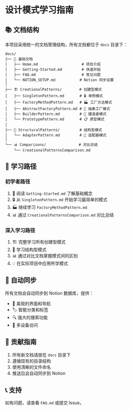 # 设计模式学习指南

## 📚 文档结构

本项目采用统一的文档管理结构，所有文档都位于 `docs` 目录下：

```
docs/
├── 📖 基础文档
│   ├── Home.md                    # 项目介绍
│   ├── Getting-Started.md         # 快速开始
│   ├── FAQ.md                     # 常见问题
│   └── NOTION_SETUP.md           # Notion 同步设置
│
├── 🏗️ CreationalPatterns/        # 创建型模式
│   ├── SingletonPattern.md       # 🔒 单例模式
│   ├── FactoryMethodPattern.md   # 🏭 工厂方法模式
│   ├── AbstractFactoryPattern.md # 🏢 抽象工厂模式
│   ├── BuilderPattern.md         # 🔧 建造者模式
│   └── PrototypePattern.md       # 📋 原型模式
│
├── 🔧 StructuralPatterns/         # 结构型模式
│   └── AdapterPattern.md         # 🔌 适配器模式
│
└── 📊 Comparisons/               # 对比总结
    └── CreationalPatternsComparison.md
```

## 🎯 学习路径

### 初学者路径

1. 📖 阅读 `Getting-Started.md` 了解基础概念
2. 🔒 从 `SingletonPattern.md` 开始学习最简单的模式
3. 🏭 继续学习 `FactoryMethodPattern.md`
4. 📊 通过 `CreationalPatternsComparison.md` 对比总结

### 深入学习路径

1. 🏗️ 完整学习所有创建型模式
2. 🔧 学习结构型模式
3. 📊 通过对比文档掌握模式间的区别
4. 💡 在实际项目中应用所学模式

## 🔄 自动同步

所有文档会自动同步到 Notion 数据库，提供：

- 🎨 美观的界面和导航
- 🏷️ 智能分类和标签
- 🔍 强大的搜索功能
- 📱 多设备访问

## 🤝 贡献指南

1. 所有新文档请放在 `docs` 目录下
2. 遵循现有的目录结构
3. 使用清晰的文件命名
4. 推送后会自动同步到 Notion

## 📞 支持

如有问题，请查看 `FAQ.md` 或提交 Issue。
